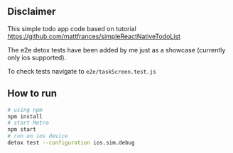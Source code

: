
## Disclaimer
This simple todo app code based on tutorial https://github.com/mattfrances/simpleReactNativeTodoList 

The e2e detox tests have been added by me just as a showcase (currently only ios supported).

To check tests navigate to `e2e/taskScreen.test.js`

## How to run

```bash
# using npm
npm install
# start Metro
npm start
# run on ios device
detox test --configuration ios.sim.debug
```

